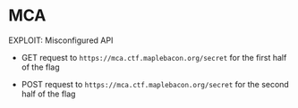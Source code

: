 # MCA
EXPLOIT: Misconfigured API

- GET request to `https://mca.ctf.maplebacon.org/secret` for the first half of the flag

- POST request to `https://mca.ctf.maplebacon.org/secret` for the second half of the flag
